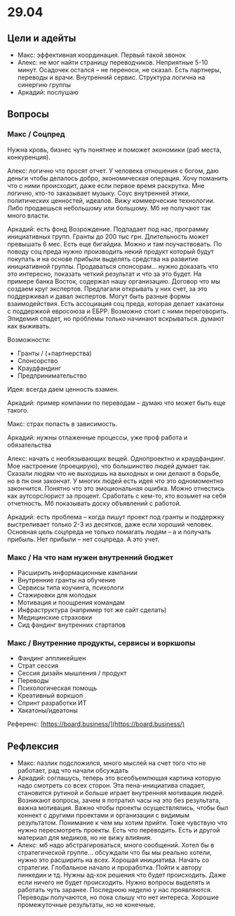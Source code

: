 # 29.04

## Цели и адейты

* Макс: эффективная координация. Первый такой звонок
* Алекс: не мог найти страницу переводчиков. Неприятные 5-10 минут. Осадочек остался – не переноси, не сказал. Есть партнеры, переводы и врачи. Внутренний сервис. Структура логична на синергию группы
* Аркадий: послушаю

## Вопросы

### Макс / Соцпред

Нужна кровь, бизнес чуть понятнее и поможет экономики \(раб места, конкуренция\).

Алекс: логично что просят отчет. У человека отношения с богом, даю деньги чтобы делалось добро, экономическая операция. Хочу поманить что с ними происходит, даже если первое время раскрутка. Мне логично, кто-то заказывает музыку. Соус внутренней этики, политических ценностей, идеалов. Вижу коммерческие технологии. Либо продаешься небольшому или большому. Мб не получают так много власти.

Аркадий: есть фонд Возрождение. Подпадает под нас, программу инициативных групп. Гранты до 200 тыс грн. Длительность может превышать 6 мес. Есть еще бигайдиа. Можно и там поучаствовать. По поводу соц преда нужно производить некий продукт который будут покупать и на основе прибыли выделять средства на развитие инициативной группы. Продаваться спонсорам... нужно доказать что это интересно, показать четкий результат и что за это будет. На примере банка Восток, содержал нашу организацию. Договор что мы создаем круг экспертов. Предлагали открывать у них счет, за это поддерживал и давал экспертов. Могут быть разные формы взаимодействия. Есть ассоциация соц преда, которая делает хакатоны с поддержкой евросоюза и ЕБРР. Возможно стоит с ними переговорить. Эпидемия спадет, но проблемы только начинают вскрываться. думают как выживать.

Возможности:

* Гранты / \(+партнерства\)
* Спонсорство
* Краудфандинг
* Предпринимательство

Идея: всегда даем ценность взамен.

Аркадий: пример компании по переводам – думаю что может быть еще такого.

Макс: страх попасть в зависимость.

Аркадий: нужны отлаженные процессы, уже проф работа и обязательства

Алекс: начать с необязывающих вещей. Однопроектно и краудфандинг. Мое настроение \(проецирую\), что большинство людей думает так. Сказали людям что не выходишь на выходных и они делают в борьбе, но в пн они закончат. У многих людей есть идея что это одномоментно закончится. Понятно что это эмоциональная ошибка. Можно отнестись как аутсорс/юрист за процент. Сработать с кем-то, кто возьмет на себя отчетность. Мб показывать доску объявлений с работой.

Аркадий: есть проблема – когда пишут проект под гранты и поддержку выстреливает только 2-3 из десятков, даже если хороший человек.  Основная цель соцпреда не только помагать людям – а и получать прибыль. Нет прибыли – нет соцпреда. А это учет.

### Макс / На что нам нужен внутренний бюджет

* Расширить информационные кампании
* Внутренние гранты на обучение
* Сервисы типа коучинга, психологи
* Стажировки для молодых 
* Мотивация и поощрения командам
* Инфраструктура \(например тот же сайт сделать\)
* Медицинские страховки
* Сид фандинг внутренних стартапов

### Макс / Внутренние продукты, сервисы и воркшопы

* Фандинг аппликейшен
* Страт сессия
* Сессия дизайн мышления / продукт
* Переводы
* Психологическая помощь
* Креативный воркшоп
* Спринт разработки ИТ
* Хакатоны/идеатоны

Референс: [https://board.business/](https://board.business/)

## Рефлексия

* Макс: пазлик подсложился, много мыслей на счет того что не работает, рад что начали обсуждать
* Аркадий: соглашусь, теперь это всеобъемлющая картина которую надо смотреть со всех сторон. Эта пена-инициатива спадает, становится рутиной и больше играет внутренняя мотивация людей. Возникают вопросы, зачем я потратил часы на это без результата, важна мотивация. Важно чтобы проекты осуществлялись, чтобы был коннект с другими проектами и организации с видимым результатом. Понимание к чем мы хотим прийти. Тоже чувствую что нужно пересмотреть проекты. Есть что переводить. Есть и другой материал для медиков, но не вижу влияния.
* Алекс: мб надо абстрагироваться, много сообщений. Хотел бы в стратегической группе... обсуждали что бы мы реально хотели, нужно это расширить на всех. Хорошая инициатива. Начать со стратегии. Глобальное начало и проработка. Пойти к автору линкедин и тд. Нужны ад-хок решения что будет происходить. Даже если ничего не будет происходить. Нужно вопросы выделять и работать чуть заранее. Последнюю неделю у нас проявляются. Переводы получаются, но пока слышу что нет интереса. Хорошие промежуточные результаты, но не конечные. 

